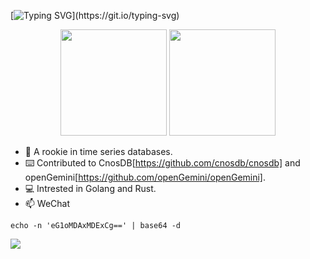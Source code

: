
<!--
**xmh1011/xmh1011** is a ✨ _special_ ✨ repository because its `README.md` (this file) appears on your GitHub profile.

Here are some ideas to get you started:

- 🔭 I’m currently working on ...
- 🌱 I’m currently learning ...
- 👯 I’m looking to collaborate on ...
- 🤔 I’m looking for help with ...
- 💬 Ask me about ...

- 😄 Pronouns: ...
- ⚡ Fun fact: ...
-->

[![Typing SVG](https://readme-typing-svg.herokuapp.com?color=A5CAA&center=true&lines=Hello!+I'm+xmh1011.)](https://git.io/typing-svg)

<div align="center">
<span>  </span>
<img height="170px" src="https://github-readme-stats.vercel.app/api?username=xmh1011" /><span>  </span><img height="170px" src="https://github-readme-stats.vercel.app/api/top-langs/?username=xmh1011&layout=compact&langs_count=8" />
<span>  </span>
</div>

- 🤖 A rookie in  time series databases.
- ⌨️ Contributed to CnosDB[https://github.com/cnosdb/cnosdb] and openGemini[https://github.com/openGemini/openGemini].
- 💻 Intrested in Golang and Rust.
- 📫 WeChat
 ```
 echo -n 'eG1oMDAxMDExCg==' | base64 -d
 ```

 ![](https://komarev.com/ghpvc/?username=xmh1011&color=brightgreen) 
